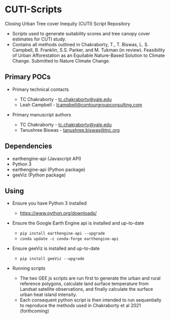 # CUTI-Scripts
Closing Urban Tree cover Inequity (CUTI) Script Repository
* Scripts used to generate suitability scores and tree canopy cover estimates for CUTI study.
* Contains all methods outlined in Chakraborty, T., T. Biswas, L. S. Campbell, B. Franklin, S.S. Parker, and M. Tukman (in review). Feasibility of Urban Afforestation as an Equitable Nature-Based Solution to Climate Change. Submitted to Nature Climate Change.

## Primary POCs
* Primary technical contacts
	* TC Chakraborty - tc.chakraborty@yale.edu
	* Leah Campbell - lcampbell@contourgroupconsulting.com

* Primary manuscript authors
	* TC Chakraborty - tc.chakraborty@yale.edu
	* Tanushree Biswas - tanushree.biswas@tnc.org

## Dependencies
* earthengine-api (Javascript API)
* Python 3
* earthengine-api (Python package)
* geeViz (Python package)

## Using
* Ensure you have Python 3 installed
  * <https://www.python.org/downloads/>
  
* Ensure the Google Earth Engine api is installed and up-to-date
  * `pip install earthengine-api --upgrade`
  * `conda update -c conda-forge earthengine-api`

* Ensure geeViz is installed and up-to-date
  * `pip install geeViz --upgrade`

* Running scripts
  * The two GEE js scripts are run first to generate the urban and rural reference polygons, calculate land surface temperature from Landsat satellite observations, and finally calculate the surface urban heat island intensity. 
  * Each consequent python script is then intended to run sequentially to reproduce the methods used in Chakraborty et al 2021 (forthcoming)


